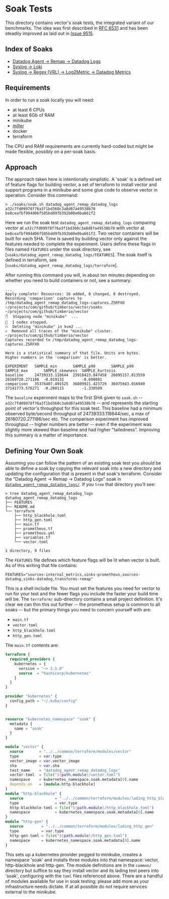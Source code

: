 # Soak Tests

This directory contains vector's soak tests, the integrated variant of our
benchmarks. The idea was first described in [RFC
6531](../rfcs/2021-02-23-6531-performance-testing.md) and has been steadily
improved as laid out in [Issue
9515](https://github.com/vectordotdev/vector/issues/9515).

## Index of Soaks

* [Datadog Agent -> Remap -> Datadog Logs](./datadog_agent_remap_datadog_logs/README.md)
* [Syslog -> Loki](./syslog_loki/README.md)
* [Syslog -> Regex (VRL) -> Log2Metric ->  Datadog Metrics](./syslog_regex_logs2metric_ddmetrics/README.md)

## Requirements

In order to run a soak locally you will need:

* at least 6 CPUs
* at least 6Gb of RAM
* minikube
* [miller](https://github.com/johnkerl/miller)
* docker
* terraform

The CPU and RAM requirements are currently hard-coded but might be made
flexible, possibly on a per-soak basis.

## Approach

The approach taken here is intentionally simplistic. A 'soak' is a defined set
of feature flags for building vector, a set of terraform to install vector and
support programs in a minikube and some glue code to observe vector in
operation. Consider this command:

```shell
> ./soaks/soak.sh datadog_agent_remap_datadog_logs a32c7fd09978f76a3f1bd360c3a8d07a49538b70 be8ceafbf994d06f505bdd9fb392b00e0ba661f2
```

Here we run the soak test `datadog_agent_remap_datadog_logs` comparing vector at
`a32c7fd09978f76a3f1bd360c3a8d07a49538b70` with vector at
`be8ceafbf994d06f505bdd9fb392b00e0ba661f2`. Two vector containers will be built
for each SHA. Time is saved by building vector only against the features needed
to complete the experiment. Users define these flags in files named `FEATURES`
under the soak directory, see
[`soaks/datadog_agent_remap_datadog_logs/FEATURES`]. The soak itself is defined
in terraform, see [`soaks/datadog_agent_remap_datadog_logs/terraform`].

After running this command you will, in about ten minutes depending on whether
you need to build containers or not, see a summary:

```shell
...
Apply complete! Resources: 16 added, 0 changed, 0 destroyed.
Recording 'comparison' captures to /tmp/datadog_agent_remap_datadog_logs-captures.ZSRFXO
~/projects/com/github/timberio/vector/soaks ~/projects/com/github/timberio/vector
✋  Stopping node "minikube"  ...
🛑  1 nodes stopped.
🔥  Deleting "minikube" in kvm2 ...
💀  Removed all traces of the "minikube" cluster.
~/projects/com/github/timberio/vector
Captures recorded to /tmp/datadog_agent_remap_datadog_logs-captures.ZSRFXO

Here is a statistical summary of that file. Units are bytes.
Higher numbers in the 'comparison' is better.

EXPERIMENT   SAMPLE_min       SAMPLE_p90       SAMPLE_p99       SAMPLE_max       SAMPLE_skewness  SAMPLE_kurtosis
baseline     24739333.118644  25918423.847458  26095157.813559  26160720.271186  -0.019132        -0.690881
comparison   35376407.491525  36809921.423729  36975943.016949  37141773.576271  -0.280115        -1.330509
```

The `baseline` experiment maps to the first SHA given to `soak.sh` --
`a32c7fd09978f76a3f1bd360c3a8d07a49538b70` -- and represents the starting point
of vector's throughput for this soak test. This baseline had a minimum observed
byte/second throughput of 24739333.118644/sec, a max of 26160720.271186/sec
etc. The comparison experiment has improved throughput -- higher numbers are
better -- even if the experiment was slightly more skewed than baseline and had
higher "tailedness". Improving this summary is a matter of importance.

## Defining Your Own Soak

Assuming you can follow the pattern of an existing soak test you _should_ be
able to define a soak by copying the relevant soak into a new directory and
updating the configuration that is present in that soak's terraform. Consider
the "Datadog Agent -> Remap -> Datadog Logs" soak in
[`datadog_agent_remap_datadog_logs/`](datadog_agent_remap_datadog_logs/). If you
`tree` that directory you'll see:

```shell
> tree datadog_agent_remap_datadog_logs
datadog_agent_remap_datadog_logs
├── FEATURES
├── README.md
└── terraform
    ├── http_blackhole.toml
    ├── http_gen.toml
    ├── main.tf
    ├── prometheus.tf
    ├── prometheus.yml
    ├── variables.tf
    └── vector.toml

1 directory, 9 files
```

The `FEATURES` file defines which feature flags will be lit when vector is
built. As of this writing that file contains:

```shell
FEATURES="sources-internal_metrics,sinks-prometheus,sources-datadog,sinks-datadog,transforms-remap"
```

This is a shell include file. You must set the features you need for vector to
run for your test and the fewer flags you include the faster your build time
will be. The `terraform/` sub-directory contains a small project
definition. It's clear we can thin this out further -- the prometheus setup is
common to all soaks -- but the primary things you need to concern yourself with are:

* `main.tf`
* `vector.toml`
* `http_blackhole.toml`
* `http_gen.toml`

The `main.tf` contents are:

```terraform
terraform {
  required_providers {
    kubernetes = {
      version = "~> 2.5.0"
      source  = "hashicorp/kubernetes"
    }
  }
}

provider "kubernetes" {
  config_path = "~/.kube/config"
}


resource "kubernetes_namespace" "soak" {
  metadata {
    name = "soak"
  }
}

module "vector" {
  source       = "../../common/terraform/modules/vector"
  type         = var.type
  vector_image = var.vector_image
  sha          = var.sha
  test_name    = "datadog_agent_remap_datadog_logs"
  vector-toml  = file("${path.module}/vector.toml")
  namespace    = kubernetes_namespace.soak.metadata[0].name
  depends_on   = [module.http-blackhole]
}
module "http-blackhole" {
  source              = "../../common/terraform/modules/lading_http_blackhole"
  type                = var.type
  http-blackhole-toml = file("${path.module}/http_blackhole.toml")
  namespace           = kubernetes_namespace.soak.metadata[0].name
}
module "http-gen" {
  source        = "../../common/terraform/modules/lading_http_gen"
  type          = var.type
  http-gen-toml = file("${path.module}/http_gen.toml")
  namespace     = kubernetes_namespace.soak.metadata[0].name
}
```

This sets up a kubernetes provider pegged to minikube, creates a namespace
'soak' and installs three modules into that namespace: vector, http-blackhole
and http-gen. The module definitions are in the `common/` directory but suffice
to say they install vector and its lading test peers into 'soak', configuring
with the `toml` files referenced above. There are a handful of modules available
for use in soak testing; please add more as your infrastructure needs
dictate. If at all possible do not require services external to the minikube.
